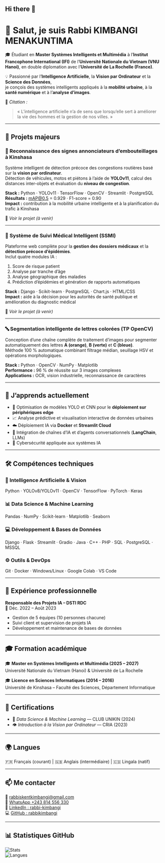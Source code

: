 ## Hi there 👋

# 👋 Salut, je suis **Rabbi KIMBANGI MENAKUNTIMA**

🎓 Étudiant en **Master Systèmes Intelligents et Multimédia** à l’**Institut Francophone International (IFI)** de l’**Université Nationale du Vietnam (VNU Hanoi)**, en double diplomation avec l’**Université de La Rochelle (France)**.

💡 Passionné par l’**Intelligence Artificielle**, la **Vision par Ordinateur** et la **Science des Données**,  
je conçois des systèmes intelligents appliqués à la **mobilité urbaine**, à la **santé numérique** et à l’**analyse d’images**.  

📜 *Citation :*  
> « L’intelligence artificielle n’a de sens que lorsqu’elle sert à améliorer la vie des hommes et la gestion de nos villes. »

---

## 🚀 Projets majeurs

### 🚦 Reconnaissance des signes annonciateurs d’embouteillages à Kinshasa
Système intelligent de détection précoce des congestions routières basé sur la **vision par ordinateur**.  
Détection de véhicules, motos et piétons à l’aide de **YOLOv11**, calcul des distances inter-objets et évaluation du **niveau de congestion**.

**Stack :** Python · YOLOv11 · TensorFlow · OpenCV · Streamlit · PostgreSQL  
**Résultats :** mAP@0.5 = 0.929 · F1-score = 0.90  
**Impact :** contribution à la mobilité urbaine intelligente et à la planification du trafic à Kinshasa  

🔗 *Voir le projet (à venir)*  

---

### 🏥 Système de Suivi Médical Intelligent (SSMI)
Plateforme web complète pour la **gestion des dossiers médicaux** et la **détection précoce d’épidémies**.  
Inclut quatre modules IA :  
1. Score de risque patient  
2. Analyse par tranche d’âge  
3. Analyse géographique des maladies  
4. Prédiction d’épidémies et génération de rapports automatiques  

**Stack :** Django · Scikit-learn · PostgreSQL · Chart.js · HTML/CSS  
**Impact :** aide à la décision pour les autorités de santé publique et amélioration du diagnostic médical  

🔗 *Voir le projet (à venir)*  

---

### 🔤 Segmentation intelligente de lettres colorées (TP OpenCV)
Conception d’une chaîne complète de traitement d’images pour segmenter automatiquement des lettres **A (orange)**, **B (verte)** et **C (bleue)**.  
Méthode 100 % automatique combinant filtrage médian, seuillage HSV et opérations morphologiques.

**Stack :** Python · OpenCV · NumPy · Matplotlib  
**Performance :** 96 % de réussite sur 3 images complexes  
**Applications :** OCR, vision industrielle, reconnaissance de caractères  

---

## 🧠 J’apprends actuellement
- 🚀 Optimisation de modèles YOLO et CNN pour le **déploiement sur périphériques edge**  
- 📈 Analyse prédictive et visualisation interactive de données urbaines  
- ☁️ Déploiement IA via **Docker** et **Streamlit Cloud**  
- 🧩 Intégration de chaînes d’IA et d’agents conversationnels (**LangChain**, LLMs)  
- 🔐 Cybersécurité appliquée aux systèmes IA  

---

## 🛠️ Compétences techniques

### 🤖 Intelligence Artificielle & Vision
Python · YOLOv8/YOLOv11 · OpenCV · TensorFlow · PyTorch · Keras  

### 📊 Data Science & Machine Learning
Pandas · NumPy · Scikit-learn · Matplotlib · Seaborn  

### 💻 Développement & Bases de Données
Django · Flask · Streamlit · Gradio · Java · C++ · PHP · SQL · PostgreSQL · MSSQL  

### ⚙️ Outils & DevOps
Git · Docker · Windows/Linux · Google Colab · VS Code  

---

## 💼 Expérience professionnelle
**Responsable des Projets IA – DSTI RDC**  
📆 Déc. 2022 – Août 2023  
- Gestion de 5 équipes (10 personnes chacune)  
- Suivi client et supervision de projets IA  
- Développement et maintenance de bases de données  

---

## 🎓 Formation académique
🎓 **Master en Systèmes Intelligents et Multimédia (2025 – 2027)**  
Université Nationale du Vietnam (Hanoi) & Université de La Rochelle  

🎓 **Licence en Sciences Informatiques (2014 – 2016)**  
Université de Kinshasa – Faculté des Sciences, Département Informatique  

---

## 📜 Certifications
- 🧠 *Data Science & Machine Learning* — CLUB UNIKIN (2024)  
- 👁️ *Introduction à la Vision par Ordinateur* — CRIA (2023)  

---

## 🌍 Langues
🇫🇷 Français (courant)  |  🇬🇧 Anglais (intermédiaire)  |  🇨🇩 Lingala (natif)

---

## 📫 Me contacter
📧 [rabbiskentkimbangi@gmail.com](mailto:rabbiskentkimbangi@gmail.com)  
💬 [WhatsApp +243 814 556 330](https://wa.me/243814556330)  
🔗 [LinkedIn : rabbi-kimbangi](https://www.linkedin.com/in/rabbi-kimbangi-383918198)  
💻 [GitHub : rabbikimbangi](https://github.com/rabbikimbangi)

---

## 📊 Statistiques GitHub
![Stats](https://github-readme-stats.vercel.app/api?username=rabbikimbangi&show_icons=true&theme=tokyonight)  
![Langues](https://github-readme-stats.vercel.app/api/top-langs/?username=rabbikimbangi&layout=compact&theme=tokyonight)

